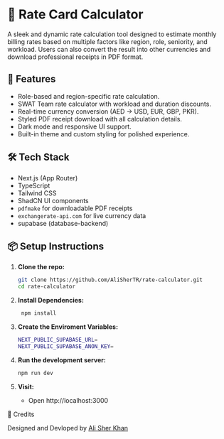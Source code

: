 # 💼 Rate Card Calculator

A sleek and dynamic rate calculation tool designed to estimate monthly billing rates based on multiple factors like region, role, seniority, and workload. Users can also convert the result into other currencies and download professional receipts in PDF format.

## 🚀 Features

- Role-based and region-specific rate calculation.
- SWAT Team rate calculator with workload and duration discounts.
- Real-time currency conversion (AED → USD, EUR, GBP, PKR).
- Styled PDF receipt download with all calculation details.
- Dark mode and responsive UI support.
- Built-in theme and custom styling for polished experience.

## 🛠️ Tech Stack

- Next.js (App Router)
- TypeScript
- Tailwind CSS
- ShadCN UI components
- `pdfmake` for downloadable PDF receipts
- `exchangerate-api.com` for live currency data
- supabase (database-backend)

## 📦 Setup Instructions

1. **Clone the repo:**

   ```bash
   git clone https://github.com/AliSherTR/rate-calculator.git
   cd rate-calculator

   ```

2. **Install Dependencies:**

   ```bash
    npm install

   ```

3. **Create the Enviroment Variables:**

   ```bash
   NEXT_PUBLIC_SUPABASE_URL=
   NEXT_PUBLIC_SUPABASE_ANON_KEY=

   ```

4. **Run the development server:**

   ```bash
   npm run dev

   ```

5. **Visit:**

   - Open http://localhost:3000

🙌 Credits

Designed and Devloped by [Ali Sher Khan](https://www.linkedin.com/in/ali-sher-khan-tahirkheli-26374925b/)
